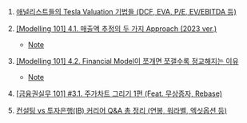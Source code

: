 1. [애널리스트들의 Tesla Valuation 기법들 (DCF, EVA, P/E, EV/EBITDA 등)](https://youtu.be/yK-SWGK0zPE)

2. [[Modelling 101] 4.1. 매출액 추정의 두 가지 Approach (2023 ver.)](https://youtu.be/v3L1hmoWxM4)
    - [Note](./Note/Modeling_101_4_1_매출액추정_두가지_Approach.md)

3. [[Modelling 101] 4.2. Financial Model이 쪼개면 쪼갤수록 정교해지는 이유](https://youtu.be/84mL1QsJYDg)
    - [Note](./Note/Modeling_101_4_2_Financial_Model이_쪼개면_쪼갤수록_정교해지는이유.md)

4. [[금융권실무 101] #3.1. 주가차트 그리기 1편 (Feat. 무상증자, Rebase)](https://youtu.be/pY-cLkogJko?t=84)

5. [컨설팅 vs 투자은행(IB) 커리어 Q&A 총 정리 (연봉, 워라벨, 엑싯옵션 등)](https://youtu.be/iU4vOgih4U0)